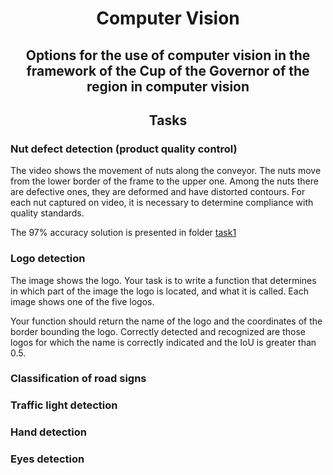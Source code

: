 <h1 align="center">Computer Vision</h1>
<h2 align="center">Options for the use of computer vision in the framework of the Cup of the Governor of the region in computer vision</h2>

<h2 align="center">Tasks</h2>

### Nut defect detection (product quality control)
The video shows the movement of nuts along the conveyor. The nuts move from the lower border of the frame to the upper one. Among the nuts there are defective ones, they are deformed and have distorted contours. For each nut captured on video, it is necessary to determine compliance with quality standards.

The 97% accuracy solution is presented in folder [task1](task1)
### Logo detection

The image shows the logo. Your task is to write a function that determines in which part of the image the logo is located, and what it is called. Each image shows one of the five logos.

Your function should return the name of the logo and the coordinates of the border bounding the logo. Correctly detected and recognized are those logos for which the name is correctly indicated and the IoU is greater than 0.5.

### Classification of road signs

### Traffic light detection

### Hand detection

### Eyes detection
